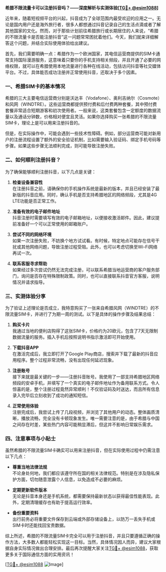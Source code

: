 **希腊不限流量卡可以注册抖音吗？——深度解析与实测体验[[TG💪+ @esim1088](https://t.me/s/esim1088)]**

近年来，随着短视频平台的兴起，抖音成为了全球范围内最受欢迎的应用之一。无论是国内用户还是海外旅行者，很多人都想通过抖音记录自己的生活点滴或者了解其他国家的文化。然而，对于那些计划前往希腊旅行或长期居住的人来说，“希腊的不限流量卡是否能注册抖音”这一问题常常困扰着他们。今天，我们就来详细解答这个问题，并结合实际使用体验给出建议。

首先，我们需要明确一点：希腊作为一个欧洲国家，其电信运营商提供的SIM卡通常支持国际漫游服务，这意味着只要你的手机支持相关频段，并且开通了必要的网络权限，就可以在希腊使用本地流量进行各种在线活动，包括访问抖音等社交媒体平台。不过，具体能否成功注册并正常使用抖音，还取决于多个因素。

### 一、希腊SIM卡的基本情况

希腊的三大主要电信运营商分别是沃达丰（Vodafone）、奥利吉纳尔（Cosmote）和风网（WINDTRE）。这些运营商都提供预付费和后付费两种套餐，其中预付费套餐非常适合短期游客和初次使用者。一般来说，这类套餐包含一定额度的数据流量以及通话分钟数，价格相对便宜且灵活。如果你选择购买一张希腊的不限流量SIM卡，理论上是可以用来注册抖音的。

但是，在实际操作中，可能会遇到一些技术性障碍。例如，部分运营商可能对新用户的注册流程设置了额外的安全验证机制，比如需要输入验证码、绑定手机号码等步骤。如果这些步骤无法顺利完成，则可能导致注册失败。

### 二、如何顺利注册抖音？

为了确保能够顺利注册抖音，以下几点是关键：

1. **检查设备兼容性**  
   在注册抖音之前，请确保你的手机操作系统是最新的版本，并且已经安装了最新版的抖音应用。同时，确认手机是否支持希腊地区的网络频段，尤其是4G LTE功能是否正常工作。

2. **准备有效的电子邮件地址**  
   抖音注册时需要填写有效的电子邮箱地址，以便接收激活邮件。因此，建议提前准备好一个可以正常使用的邮箱账户。

3. **尝试不同的网络环境**  
   如果一次注册失败，不妨换个地方试试看。有时候，特定地点可能存在信号干扰或其他网络问题，导致注册过程受阻。此外，也可以考虑切换至Wi-Fi网络再试一次。

4. **联系客服寻求帮助**  
   如果经过多次尝试仍然无法完成注册，可以联系希腊当地运营商的客户服务部门，询问是否存在特殊限制政策。同时，也可以直接联系抖音官方客服，说明情况并请求指导。

### 三、实测体验分享

为了验证上述理论是否成立，我特意购买了一张来自希腊风网（WINDTRE）的不限流量SIM卡，并进行了为期一周的测试。以下是具体的操作步骤及结果总结：

1. **购买卡片**  
   我通过当地的便利店购得了这张SIM卡，价格约为20欧元，包含了7天无限制数据流量的服务。插入手机后按照说明书指示激活即可开始使用。

2. **下载抖音APP**  
   在激活完成后，我立即打开了Google Play商店，搜索并下载了最新的抖音应用程序。整个过程非常流畅，没有出现任何延迟现象。

3. **注册账号**  
   接下来就是最关键的一步——注册抖音账号。我使用了一部支持希腊地区网络频段的安卓手机，并填写了一个真实的电子邮件地址作为备用联系方式。令人惊喜的是，整个注册过程竟然异常顺利！不仅验证码及时送达，而且所有信息录入完毕后立刻收到了成功的通知短信。

4. **正常使用体验**  
   注册完成后，我尝试上传了几段视频，并浏览了其他用户的动态。整体画质清晰，播放流畅，完全没有卡顿现象发生。唯一需要注意的是，由于希腊与中国之间存在时差，某些热门内容可能稍显滞后，但这并不影响日常娱乐需求。

### 四、注意事项与小贴士

虽然希腊的不限流量SIM卡确实可以用来注册抖音，但在实际使用过程中仍需注意以下几点：

- **尊重当地法律法规**  
  不论身处何地，我们都应该遵守所在国的相关法律规范。特别是在涉及隐私保护方面，切勿随意泄露个人信息，以免造成不必要的麻烦。

- **定期更新软件版本**  
  无论是抖音本身还是手机系统，都需要保持最新状态以获得最佳性能表现。此外，定期清理缓存也有助于提高运行效率。

- **备份重要资料**  
  出行前务必将重要文件保存到云端或外部存储设备上，以防万一丢失手机或SIM卡时还能找回宝贵数据。

综上所述，希腊的不限流量SIM卡完全可以用于注册抖音，并且只要遵循正确的操作方法，大多数人都能轻松实现这一目标。当然，具体情况因人而异，建议大家根据自身实际情况做出合理安排。最后再次提醒大家关注[TG💪+ @esim1088](https://t.me/s/esim1088)，获取更多关于国际通信方面的实用资讯！

[[TG💪+ @esim1088](https://t.me/s/esim1088) ![Image](https://i.postimg.cc/4NQfJmqS/Snipaste-2025-05-13-00-14-12.png)]